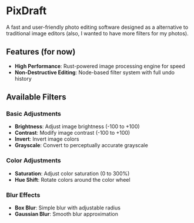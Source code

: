 # PixDraft


A fast and user-friendly photo editing software designed as a alternative to traditional image editors (also, I wanted to have more filters for my photos).

## Features (for now)

- **High Performance**: Rust-powered image processing engine for speed
- **Non-Destructive Editing**: Node-based filter system with full undo history

## Available Filters

### Basic Adjustments
- **Brightness**: Adjust image brightness (-100 to +100)
- **Contrast**: Modify image contrast (-100 to +100)
- **Invert**: Invert image colors
- **Grayscale**: Convert to perceptually accurate grayscale

### Color Adjustments
- **Saturation**: Adjust color saturation (0 to 300%)
- **Hue Shift**: Rotate colors around the color wheel

### Blur Effects
- **Box Blur**: Simple blur with adjustable radius
- **Gaussian Blur**: Smooth blur approximation


